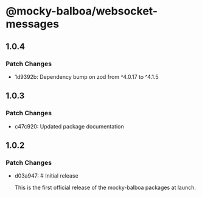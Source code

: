# @mocky-balboa/websocket-messages

## 1.0.4

### Patch Changes

- 1d9392b: Dependency bump on zod from ^4.0.17 to ^4.1.5

## 1.0.3

### Patch Changes

- c47c920: Updated package documentation

## 1.0.2

### Patch Changes

- d03a947: # Initial release

  This is the first official release of the mocky-balboa packages at launch.
